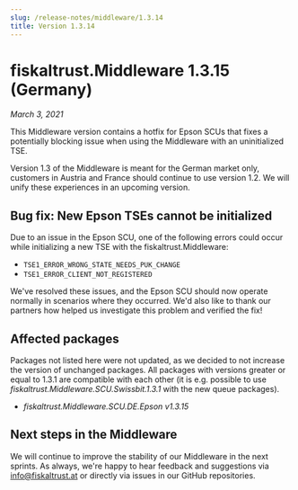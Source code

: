 ```yaml
---
slug: /release-notes/middleware/1.3.14
title: Version 1.3.14
---
```


# fiskaltrust.Middleware 1.3.15 (Germany)
_March 3, 2021_

This Middleware version contains a hotfix for Epson SCUs that fixes a potentially blocking issue when using the Middleware with an uninitialized TSE.

<div class="alert alert--warning" role="alert">Version 1.3 of the Middleware is meant for the German market only, customers in Austria and France should continue to use version 1.2. We will unify these experiences in an upcoming version.</div>

## Bug fix: New Epson TSEs cannot be initialized
Due to an issue in the Epson SCU, one of the following errors could occur while initializing a new TSE with the fiskaltrust.Middleware: 
- `TSE1_ERROR_WRONG_STATE_NEEDS_PUK_CHANGE`
- `TSE1_ERROR_CLIENT_NOT_REGISTERED`

We've resolved these issues, and the Epson SCU should now operate normally in scenarios where they occurred. We'd also like to thank our partners how helped us investigate this problem and verified the fix!

## Affected packages
Packages not listed here were not updated, as we decided to not increase the version of unchanged packages. All packages with versions greater or equal to 1.3.1 are compatible with each other (it is e.g. possible to use _fiskaltrust.Middleware.SCU.Swissbit.1.3.1_ with the new queue packages).

- _fiskaltrust.Middleware.SCU.DE.Epson v1.3.15_

## Next steps in the Middleware
We will continue to improve the stability of our Middleware in the next sprints. As always, we're happy to hear feedback and suggestions via [info@fiskaltrust.at](mailto:info@fiskaltrust.at) or directly via issues in our GitHub repositories.
